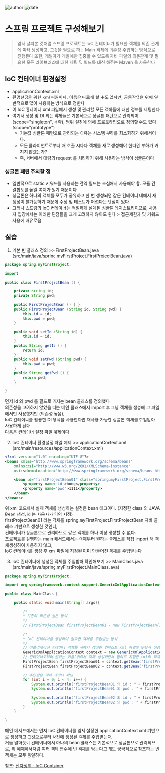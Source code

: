 ﻿
![author](https://img.shields.io/badge/author-daesungRa-lightgray.svg?style=flat-square)
![date](https://img.shields.io/badge/date-190110-lightgray.svg?style=flat-square)

# 스프링 프로젝트 구성해보기

> 앞서 살펴본 것처럼 스프링 프로젝트는 IoC 컨테이너가 필요한 객체를 의존 관계에 따라 생성하고, 그것을 필요로 하는 Main 객체에 의존성 주입하는 방식으로 진행된다
또한, 개발자가 개발에만 집중할 수 있도록 자바 파일의 의존관계 및 필요한 모든 라이브러리에 대한 세팅 및 빌드를 대신 해주는 Maven 을 사용한다

## IoC 컨테이너 환경설정

- applicationContext.xml
- 환경설정을 위한 xml 파일이다. 이름은 다르게 할 수도 있지만, 공동작업을 위해 일반적으로 많이 사용하는 방식으로 정한다
- 이 IoC 컨테이너 xml 파일에서 생성 및 관리할 모든 객체들에 대한 정보를 세팅한다
- 여기서 생성 및 DI 되는 객체들은 기본적으로 싱글톤 패턴으로 관리되며 (scope="singleton", 생략), 범위 설정에 의해 프로토타입으로 정의할 수도 있다 (scope="prototype")
	- 기본값 싱글톤 패턴으로 관리되는 이유는 시스템 부하를 최소화하기 위해서이다.
	- 모든 클라이언트로부터 매 호출 시마다 객체를 새로 생성해야 한다면 부하가 커지지 않겠는가?
	- 즉, 서버에서 대량의 request 를 처리하기 위해 사용하는 방식이 싱글톤이다

### 싱글톤 패턴 주의할 점

- 일반적으로 static 키워드를 사용하는 전역 필드는 조심해서 사용해야 함. 모듈 간 결합도를 높일 여지가 있기 때문이다
- 싱글톤은 하나의 객체를 모두가 공유하고 한 번 생성되면 같은 컨테이너 내에서 재생성이 불가능하기 때문에 수정 및 테스트가 어렵다는 단점이 있다
- 그러나 스프링의 IoC 컨테이너는 적절하게 설계된 싱글톤 레지스트리이므로, 사용자 입장에서는 이러한 단점들을 크게 고려하지 않아도 된다 > 접근제한자 및 키워드 사용에 자유로움

## 실습

1. 기본 빈 클래스 정의 >> FirstProjectBean.java (src/main/java/spring.myFirstProject.FirstProjectBean.java)

```JAVA
package spring.myFirstProject;

import

public class FirstProjectBean () {

	private String id;
	private String pwd;

	public FirstProjectBean () { }
	public FirstProjectBean (String id, String pwd) {
		this.id = id;
		this.pwd = pwd;
	}

	public void setId (String id) {
		this.id = id;
	}
	public String getId () {
		return id;
	}
	public void setPwd (String pwd) {
		this.pwd = pwd;
	}
	public String getPwd () {
		return pwd;
	}

}
```

먼저 id 와 pwd 를 필드로 가지는 bean 클래스를 정의했다.<br/>
의존성을 고려하지 않았을 때는 메인 클래스에서 import 후 그냥 객체를 생성해 그 파일에서만 사용했지만 (의존성 높음),<br/>
IoC 컨테이너를 활용한 DI 방식을 사용한다면 재사용 가능한 싱글톤 객체를 주입받아 사용하게 된다<br/>
다음은 컨테이너 설정 파일 예제이다

2. IoC 컨테이너 환경설정 파일 예제 >> applicationContext.xml (src/main/resources/applicationContext.xml)

```XML
<?xml version="1.0" encoding="UTF-8"?>
<beans xmlns="http://www.springframework.org/schema/beans"
	xmlns:xsi="http://www.w3.org/2001/XMLSchema-instance"
	xsi:schemaLocation="http://www.springframework.org/schema/beans http://www.springframework.org/schema/beans/spring-beans.xsd">

	<bean id="firstProjectBean01" class="spring.myFirstProject.FirstProjectBean">
		<property name="id">hong</property>
		<property name="pwd">1111</property>
	</bean>
</beans>
```

위 xml 코드에서 실제 객체를 생성하는 설정은 bean 태그이다. (지정한 class 의 JAVA Bean 생성, id 는 사용자가 임의 지정)<br/>
firstProjectBean01 라는 객체를 spring.myFirstProject.FirstProjectBean 자바 클래스 기반으로 생성한 것인데,<br/>
컨테이너가 싱글톤으로 관리하므로 같은 객체를 하나 이상 생성할 수 없다.<br/>
프로젝트를 실행하는 main 메서드에서는 이제부터 원하는 클래스를 직접 import 해 객체생성하여 사용하지 않고,<br/>
IoC 컨테이너를 생성 후 xml 파일에 지정된 이미 만들어진 객체를 주입받는다<br/>

3. IoC 컨테이너에 생성된 객체를 주입받아 확인해보기 >> MainClass.java (src/main/java/spring.myFirstProject.MainClass.java)

```JAVA
package spring.myFirstProject;

import org.springframework.context.support.GenericXmlApplicationContext;

public class MainClass {

	public static void main(String[] args){

		/*
		* 기존의 의존성 높은 방식
		*/
		// FirstProjectBean firstProjectBean01 = new FirstProjectBean();

		/*
		* IoC 컨테이너를 생성하여 필요한 객체를 주입받는 방식
		*/
		// 어플리케이션 컨테이너 객체를 위에서 생성한 컨텍스트 xml 파일에 맞춰서 생성 (이 xml 파일은 내가 설정한 개수만큼 콤마 이후로 추가할 수 있음)
		GenericXmlApplicationContext context = new GenericXmlApplicationContext("classpath:applicationContext.xml");
		// 컨테이너로부터 원하는 이름(위에서 객체 생성하면서 임의로 지정한 id)의 객체를 주입받는다
		FirstProjectBean firstProjectBean01 = context.getBean("firstProjectBean01", FirstProjectBean.class);
		FirstProjectBean firstProjectBean02 = context.getBean("firstProjectBean01", FirstProjectBean.class);

		// 주입받은 객체 데이터 확인
		for (int i = 0; i < 4; i++) {
			System.out.println("firstProjectBean01 의 id : " + firstProjectBean01.getId());
			System.out.println("firstProjectBean01 의 pwd : " + firstProjectBean01.getPwd());

			System.out.println("firstProjectBean02 의 id : " + firstProjectBean02.getId());
			System.out.println("firstProjectBean02 의 pwd : " + firstProjectBean02.getPwd());
		}
	}

}
```

메인 메서드에서는 먼저 IoC 컨테이너를 앞서 설정한 applicationContext.xml 기반으로 생성하고 그것으로부터 사전에 생성된 객체를 주입받는다.<br/>
거듭 말하듯이 컨테이너에서 하나의 bean 클래스는 기본적으로 싱글톤으로 관리되므로, 위 예제에서처럼 여러 객체 변수에 빈 객체를  담는다고 해도 궁극적으로 참조하는 빈 객체는 모두 동일하다.


참조: [전자정부 - IoC Container](http://www.egovframe.go.kr/wiki/doku.php?id=egovframework:rte2:fdl:ioc_container)






